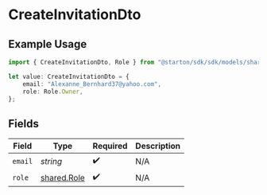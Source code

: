 # CreateInvitationDto

## Example Usage

```typescript
import { CreateInvitationDto, Role } from "@starton/sdk/sdk/models/shared";

let value: CreateInvitationDto = {
    email: "Alexanne_Bernhard37@yahoo.com",
    role: Role.Owner,
};
```

## Fields

| Field                                             | Type                                              | Required                                          | Description                                       |
| ------------------------------------------------- | ------------------------------------------------- | ------------------------------------------------- | ------------------------------------------------- |
| `email`                                           | *string*                                          | :heavy_check_mark:                                | N/A                                               |
| `role`                                            | [shared.Role](../../../sdk/models/shared/role.md) | :heavy_check_mark:                                | N/A                                               |